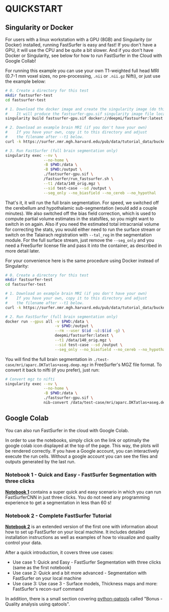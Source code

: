 # QUICKSTART

## Singularity or Docker

For users with a linux workstation with a GPU (8GB) and Singularity (or Docker) installed, running FastSurfer is easy and fast!
If you don't have a GPU, it will use the CPU and be quite a bit slower. And if you don't have Docker or Singularity, see below for how to run FastSurfer in the Cloud with Google Collab!

For running this example you can use your own T1-weighted full head MRI (0.7-1 mm voxel sizes, no pre-processing, ```.nii``` or ```.nii.gz``` Nifti), or just use the example below:

```bash
# 0. Create a directory for this test
mkdir fastsurfer-test
cd fastsurfer-test

# 1. Download the docker image and create the singularity image (do this only the first time)
#    It will produce the fastsurfer-gpu.sif singularity image file locally
singularity build fastsurfer-gpu.sif docker://deepmi/fastsurfer:latest

# 2. Download an example brain MRI (if you don't have your own)
#    If you have your own, copy it to this directory and adjust 
#    the filename after --t1 below.
curl -k https://surfer.nmr.mgh.harvard.edu/pub/data/tutorial_data/buckner_data/tutorial_subjs/140/mri/orig.mgz -o "./140_orig.mgz"

# 3. Run FastSurfer (full brain segmentation only)
singularity exec --nv \
                 --no-home \
                 -B $PWD:/data \
                 -B $PWD:/output \
                 ./fastsurfer-gpu.sif \
                 /fastsurfer/run_fastsurfer.sh \
                 --t1 /data/140_orig.mgz \
                 --sid test-case --sd /output \
                 --seg_only --no_biasfield --no_cereb --no_hypothal
```

That's it, it will run the full brain segmentation. For speed, we switched off the cerebellum and hypothalamic sub-segmentation (would add a couple minutes). 
We also switched off the bias field correction, which is used to compute partial volume estimates in the statsfiles, so you might want to switch in on again.
Also if you need the estimated total intracranial volume for correcting the stats, you would either need to run the surface stream or switch on the Talairach registration with 
```--tal_reg``` in the segmentation module. For the full surface stream, just remove the ```--seg_only``` and you need a FreeSurfer license file and pass it into the container, as described in more detail later.

For your convenience here is the same procedure using Docker instead of Singularity:

```bash
# 0. Create a directory for this test
mkdir fastsurfer-test
cd fastsurfer-test

# 1. Download an example brain MRI (if you don't have your own)
#    If you have your own, copy it to this directory and adjust 
#    the filename after --t1 below.
curl -k https://surfer.nmr.mgh.harvard.edu/pub/data/tutorial_data/buckner_data/tutorial_subjs/140/mri/orig.mgz -o "./140_orig.mgz"

# 2. Run FastSurfer (full brain segmentation only)
docker run --gpus all -v $PWD:/data \
                      -v $PWD:/output \
                      --rm --user $(id -u):$(id -g) \
                      deepmi/fastsurfer:latest \
                      --t1 /data/140_orig.mgz \
                      --sid test-case --sd /output \
                      --seg_only --no_biasfield --no_cereb --no_hypothal
```

You will find the full brain segmentation in ```./test-case/mri/aparc.DKTatlas+aseg.deep.mgz``` in FreeSurfer's MGZ file format. To convert it back to nifti (if you prefer), just run:

```bash
# Convert mgz to nifti
singularity exec --nv \
                 --no-home \
                 -B $PWD:/data \
                 ./fastsurfer-gpu.sif \
                 nib-convert /data/test-case/mri/aparc.DKTatlas+aseg.deep.mgz /data/test-case/mri/aparc.DKTatlas+aseg.deep.nii.gz
```

## Google Colab

You can also run FastSurfer in the cloud with Google Colab.

In order to use the notebooks, simply click on the link or optimally the google colab icon displayed at the top of the page. This way, the plots will be rendered correctly. If you have a Google account, you can interactively execute the run cells. Without a google account you can see the files and outputs generated by the last run.

### Notebook 1 - Quick and Easy - FastSurfer Segmentation with three clicks
__[Notebook 1](https://colab.research.google.com/github/Deep-MI/FastSurfer/blob/stable/Tutorial/Tutorial_FastSurferCNN_QuickSeg.ipynb)__ contains a super quick and easy scenario in which you can run FastSurferCNN in just three clicks. You do not need any programming experience to get a segmentation in less than 60 s!

### Notebook 2 - Complete FastSurfer Tutorial
__[Notebook 2](https://colab.research.google.com/github/Deep-MI/FastSurfer/blob/stable/Tutorial/Complete_FastSurfer_Tutorial.ipynb)__ is an extended version of the first one with information about how to set up FastSurfer on your local machine. It includes detailed installation instructions as well as examples of how to visualize and quality control your data.

After a quick introduction, it covers three use cases:
- Use case 1: Quick and Easy - FastSurfer Segmentation with three clicks (same as the first notebook)
- Use case 2: Quick and a bit more advanced - Segmentation with FastSurfer on your local machine
- Use case 3: Use case 3 - Surface models, Thickness maps and more: FastSurfer's recon-surf command

In addition, there is a small section covering [python-qatools](https://github.com/Deep-MI/qatools-python) called "Bonus - Quality analysis using qatools". 



